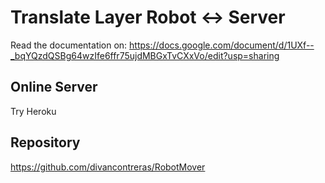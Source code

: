 # Translate Layer Robot <-> Server

Read the documentation on: https://docs.google.com/document/d/1UXf--_bqYQzdQSBg64wzIfe6ffr75ujdMBGxTvCXxVo/edit?usp=sharing

## Online Server

Try Heroku

## Repository

https://github.com/divancontreras/RobotMover